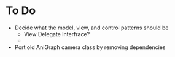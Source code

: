 # To Do

- Decide what the model, view, and control patterns should be
    - View Delegate Interfrace?
    -
- Port old AniGraph camera class by removing dependencies
